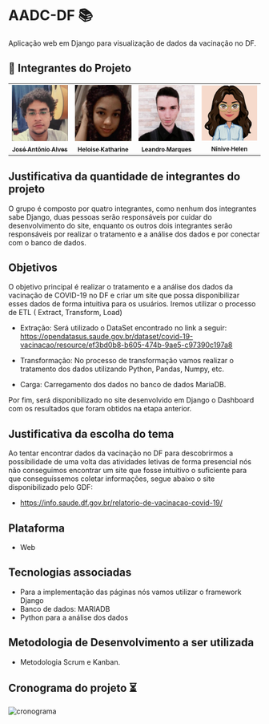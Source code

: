 # AADC-DF 📚
Aplicação web em Django para visualização de dados da vacinação no DF.


## 🤝 Integrantes do Projeto

<table>
  <tr>
    <td align="center">
      <a href="https://github.com/Josefreitas788">
        <img src="img/jose.jpg" heigth="120px;" width="120px;"  alt="Jose"/><br>
        <sub>
          <b>José Antônio Alves</b>
        </sub>
      </a>
    </td>
    <td align="center">
      <a href="https://github.com/HeloiseKatharine">
        <img src="img/h.jpg" heigth="120px;" width="120px;" alt="Heloise"/><br>
        <sub>
          <b>Heloise Katharine</b>
        </sub>
      </a>
    </td>
    <td align="center">
      <a href="https://github.com/leandromqrs">
        <img src="img/lea.jpg" heigth="120px;" width="120px;" alt="Leandro"/><br>
        <sub>
          <b>Leandro Marques</b>
        </sub>
      </a>
    </td>
    <td align="center">
      <a href="https://github.com/ninivehelen">
        <img src="img/n.png" heigth="120px;" width="120px;" alt="Ninive"/><br>
        <sub>
          <b>Nínive Helen</b>
        </sub>
      </a>
    </td>
  </tr>
</table>


## Justificativa da quantidade de integrantes do projeto

O grupo é composto por quatro integrantes, como nenhum dos integrantes sabe Django, duas pessoas serão responsáveis por cuidar do desenvolvimento do site, enquanto os outros dois integrantes serão responsáveis por realizar o tratamento e a análise dos dados e por conectar com o banco de dados. 

## Objetivos

O objetivo principal é realizar o tratamento e a análise dos dados da vacinação de COVID-19 no DF e criar um site que possa disponibilizar esses dados de forma intuitiva para os usuários. 
Iremos utilizar o processo de ETL ( Extract, Transform, Load)

* Extração:
Será utilizado o DataSet encontrado no link a seguir: 
https://opendatasus.saude.gov.br/dataset/covid-19-vacinacao/resource/ef3bd0b8-b605-474b-9ae5-c97390c197a8

* Transformação: 
No processo de transformação vamos realizar o tratamento dos dados utilizando Python, Pandas, Numpy, etc.

* Carga: 
Carregamento dos dados no banco de dados MariaDB.

Por fim, será disponibilizado no site desenvolvido em Django o Dashboard com os resultados que foram obtidos na etapa anterior.  

## Justificativa da escolha do tema

Ao tentar encontrar dados da vacinação no DF para descobrirmos a possibilidade de uma volta das atividades letivas de forma presencial nós não conseguimos encontrar um site que fosse intuitivo o suficiente para que conseguíssemos coletar informações, segue abaixo o site disponibilizado pelo GDF:
  
* https://info.saude.df.gov.br/relatorio-de-vacinacao-covid-19/

## Plataforma

* Web

## Tecnologias associadas

* Para a implementação das páginas nós vamos utilizar o framework Django
* Banco de dados: MARIADB
* Python para a análise dos dados

## Metodologia de Desenvolvimento a ser utilizada

* Metodologia Scrum e Kanban.

## Cronograma do projeto ⏳
![cronograma](https://user-images.githubusercontent.com/44498658/144300797-fd7c11be-c90d-4426-a01d-4a705fc1540d.png)












